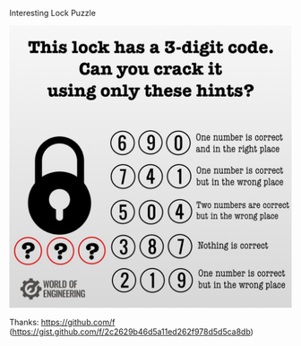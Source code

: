 Interesting Lock Puzzle

![](the-lock.jpeg)

Thanks: https://github.com/f (https://gist.github.com/f/2c2629b46d5a11ed262f978d5d5ca8db)